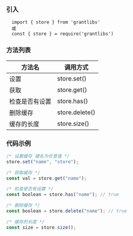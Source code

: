 ### 引入

```shell
  import { store } from 'grantlibs'
  或
  const { store } = require('grantlibs')
```

### 方法列表

| 方法名         | 调用方式       |
| -------------- | -------------- |
| 设置           | store.set()    |
| 获取           | store.get()    |
| 检查是否有设置 | store.has()    |
| 删除缓存       | store.delete() |
| 缓存的长度     | store.size()   |

### 代码示例

```js
/* 设置缓存 键名为任意值 */
store.set("name", "store");

/* 获取缓存 */
const val = store.get("name");

/* 检查是否有设置 */
const boolean = store.has("name"); // true

/* 删除缓存 */
const boolean = store.delete("name"); // true

/* 缓存的长度 */
const size = store.size();
```
